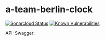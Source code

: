 # a-team-berlin-clock

[![Sonarcloud Status](https://sonarcloud.io/api/project_badges/measure?project=gotreasa_xpfarm_a-team-berlin-clock&metric=alert_status)](https://sonarcloud.io/dashboard?id=gotreasa_xpfarm_a-team-berlin-clock)
[![Known Vulnerabilities](https://snyk.io/test/github/xpfarm/a-team-berlin-clock/badge.svg)](https://snyk.io/test/github/xpfarm/a-team-berlin-clock)

API: <!-- TODO -->
Swagger: <!-- TODO -->
